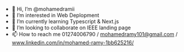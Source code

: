 - 👋 Hi, I’m @mohamedramii
- 👀 I’m interested in Web Deplopment
- 🌱 I’m currently learning Typescript & Next.js
- 💞️ I’m looking to collaborate on IEEE landing page
- 📫 How to reach me 01274006790 / mohamedramy101@gmail.com / www.linkedin.com/in/mohamed-ramy-1bb625216/

